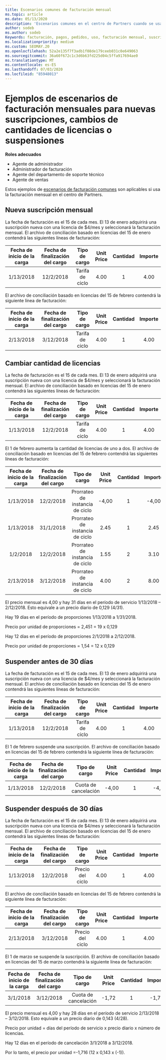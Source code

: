 ```yaml
---
title: Escenarios comunes de facturación mensual
ms.topic: article
ms.date: 05/13/2020
description: 'Escenarios comunes en el centro de Partners cuando se usa la facturación mensual: incluye la adición de nuevas suscripciones, el cambio de la cantidad de licencias y la suspensión de suscripciones.'
author: sodeb
ms.author: sodeb
Keywords: facturación, pagos, pedidos, uso, facturación mensual, suscripciones, archivo de conciliación
ms.localizationpriority: medium
ms.custom: SEOMAY.20
ms.openlocfilehash: 52a2e135f7f3adb1f08de179ceeb031c0e649063
ms.sourcegitcommit: 36a60f672c1c3d6b63fd225d04c5ffa917694ae0
ms.translationtype: MT
ms.contentlocale: es-ES
ms.lasthandoff: 07/03/2020
ms.locfileid: "85948013"
---
```

# <a name="sample-monthly-billing-scenarios-for-new-subscriptions-changing-license-amounts-or-suspensions"></a>Ejemplos de escenarios de facturación mensuales para nuevas suscripciones, cambios de cantidades de licencias o suspensiones

**Roles adecuados**

- Agente de administrador
- Administrador de facturación
- Agente del departamento de soporte técnico
- Agente de ventas

Estos ejemplos de [escenarios de facturación comunes](common-billing-scenarios.md) son aplicables si usa la facturación mensual en el centro de Partners.

## <a name="new-monthly-subscription"></a>Nueva suscripción mensual

La fecha de facturación es el 15 de cada mes. El 13 de enero adquirirá una suscripción nueva con una licencia de $4/mes y seleccionará la facturación mensual. El archivo de conciliación basado en licencias del 15 de enero contendrá las siguientes líneas de facturación:

|Fecha de inicio de la carga |Fecha de finalización del cargo |Tipo de cargo |Unit Price |Cantidad |Importe |
|       :---:      |    :---:       | :---:      |:---:      |:---:    |:---:  |
|1/13/2018         |12/2/2018    |Tarifa de ciclo   |4.00       |1        |4.00 |

El archivo de conciliación basado en licencias del 15 de febrero contendrá la siguiente línea de facturación:

|Fecha de inicio de la carga |Fecha de finalización del cargo |Tipo de cargo |Unit Price |Cantidad |Importe |
|       :---:      |    :---:       | :---:      |:---:      |:---:    |:---:  |
|2/13/2018         |3/12/2018    |Tarifa de ciclo   |4.00       |1        |4.00 |

## <a name="change-license-quantity"></a>Cambiar cantidad de licencias

La fecha de facturación es el 15 de cada mes. El 13 de enero adquirirá una suscripción nueva con una licencia de $4/mes y seleccionará la facturación mensual. El archivo de conciliación basado en licencias del 15 de enero contendrá las siguientes líneas de facturación:

|Fecha de inicio de la carga |Fecha de finalización del cargo |Tipo de cargo |Unit Price |Cantidad |Importe |
|       :---:      |    :---:       | :---:      |:---:      |:---:    |:---:  |
|1/13/2018         |12/2/2018    |Tarifa de ciclo   |4.00       |1        |4.00    |

El 1 de febrero aumenta la cantidad de licencias de uno a dos. El archivo de conciliación basado en licencias del 15 de febrero contendrá las siguientes líneas de facturación:

|Fecha de inicio de la carga |Fecha de finalización del cargo |Tipo de cargo |Unit Price |Cantidad |Importe |
|       :---:      |    :---:       | :---:      |:---:      |:---:    |:---:  |
| 1/13/2018        |12/2/2018    |Prorrateo de instancia de ciclo   |-4,00       |1        |-4,00   |
|1/13/2018         |31/1/2018    | Prorrateo de instancia de ciclo   |2.45       |1        |2.45    |
|1/2/2018         |12/2/2018    | Prorrateo de instancia de ciclo   |1.55       |2        |3.10    |
|2/13/2018         |3/12/2018    | Prorrateo de instancia de ciclo   |4.00       |2        |8.00    |

El precio mensual es 4,00 y hay 31 días en el período de servicio 1/13/2018 – 2/12/2018. Esto equivale a un precio diario de 0,129 (4/31).

Hay 19 días en el período de proporciones 1/13/2018 a 1/31/2018.

Precio por unidad de proporciones = 2,451 = 19 x 0,129

Hay 12 días en el período de proporciones 2/1/2018 a 2/12/2018.

Precio por unidad de proporciones = 1,54 = 12 x 0,129

## <a name="suspend-before-30-days"></a>Suspender antes de 30 días

La fecha de facturación es el 15 de cada mes. El 13 de enero adquirirá una suscripción nueva con una licencia de $4/mes y seleccionará la facturación mensual. El archivo de conciliación basado en licencias del 15 de enero contendrá las siguientes líneas de facturación:

|Fecha de inicio de la carga |Fecha de finalización del cargo |Tipo de cargo |Unit Price |Cantidad |Importe |
|       :---:      |    :---:       | :---:      |:---:      |:---:    |:---:  |
|1/13/2018         |12/2/2018    |Tarifa de ciclo   |4.00       |1        |4.00    |

El 1 de febrero suspende una suscripción. El archivo de conciliación basado en licencias del 15 de febrero contendrá la siguiente línea de facturación:

|Fecha de inicio de la carga |Fecha de finalización del cargo |Tipo de cargo |Unit Price |Cantidad |Importe |
|       :---:      |    :---:       | :---:      |:---:      |:---:    |:---:  |
1/13/2018|12/2/2018|Cuota de cancelación|-4,00|1|-4,00

## <a name="suspend-after-30-days"></a>Suspender después de 30 días

La fecha de facturación es el 15 de cada mes. El 13 de enero adquirirá una suscripción nueva con una licencia de $4/mes y seleccionará la facturación mensual. El archivo de conciliación basado en licencias del 15 de enero contendrá las siguientes líneas de facturación:

|Fecha de inicio de la carga |Fecha de finalización del cargo |Tipo de cargo |Unit Price |Cantidad |Importe |
|       :---:      |    :---:       | :---:      |:---:      |:---:    |:---:  |
1/13/2018|12/2/2018|Precio del ciclo|4.00|1|4.00

El archivo de conciliación basado en licencias del 15 de febrero contendrá la siguiente línea de facturación:

|Fecha de inicio de la carga |Fecha de finalización del cargo |Tipo de cargo |Unit Price |Cantidad |Importe |
|       :---:      |    :---:       | :---:      |:---:      |:---:    |:---:  |
2/13/2018|3/12/2018|Precio del ciclo|4.00|1|4.00

El 1 de marzo se suspende la suscripción. El archivo de conciliación basado en licencias del 15 de marzo contendrá la siguiente línea de facturación:

|Fecha de inicio de la carga |Fecha de finalización del cargo |Tipo de cargo |Unit Price |Cantidad |Importe |
|       :---:      |    :---:       | :---:      |:---:      |:---:    |:---:  |
3/1/2018|3/12/2018|Cuota de cancelación|-1,72|1|-1,72

El precio mensual es 4,00 y hay 28 días en el período de servicio 2/13/2018 – 3/12/2018. Esto equivale a un precio diario de 0,143 (4/28).

Precio por unidad = días del período de servicio x precio diario x número de licencias.

Hay 12 días en el período de cancelación 3/1/2018 a 3/12/2018.

Por lo tanto, el precio por unidad =-1,716 (12 x 0,143 x (-1)).
